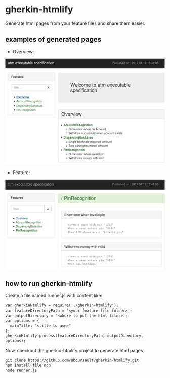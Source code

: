 # gherkin-htmlify

Generate html pages from your feature files and share them easier.

## examples of generated pages

- Overview:

![Alt Text](./doc/atm-doc-overview.png)

- Feature:

![Alt Text](./doc/atm-doc-pinRecognition.png)

## how to run gherkin-htmlify

  Create a file named runner.js with content like:

    var gherkinHtmlify = require('./gherkin-htmlify');
    var featureDirectoryPath = '<your feature file folder>';
    var outputDirectory = '<where to put the html files>';
    var options = {
      mainTitle: "<title to use>"
    };                                                                     
    gherkinHtmlify.process(featureDirectoryPath, outputDirectory, options);
  
  Now, checkout the gherkin-htmlify project to generate html pages
  
    git clone https://github.com/sboursault/gherkin-htmlify.git
    npm install file ncp
    node runner.js

   

    
   